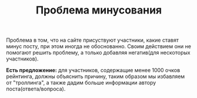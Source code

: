 ﻿---
title: "Проблема минусования"
se.owner.user_id: 2271
se.owner.display_name: "Node_pro"
se.owner.link: "https://ru.meta.stackoverflow.com/users/2271/node-pro"
se.link: "https://ru.meta.stackoverflow.com/questions/10455/%d0%9f%d1%80%d0%be%d0%b1%d0%bb%d0%b5%d0%bc%d0%b0-%d0%bc%d0%b8%d0%bd%d1%83%d1%81%d0%be%d0%b2%d0%b0%d0%bd%d0%b8%d1%8f"
se.question_id: 10455
se.post_type: question
se.score: -3
---
<p>Проблема в том, что на сайте присуствуют участники, какие ставят минус посту, при этом иногда не обоснованно. Своим действием они не помогают решить проблему, а только добавляя негатив(для нескоторых участников).  </p>

<p><strong>Есть предложение:</strong> для участников, содержащие менее 1000 очков рейнтинга, должны объяснить причину, таким образом мы избавляем от "троллинга", а также дадим больше информации автору поста(ответа/вопроса).  </p>
